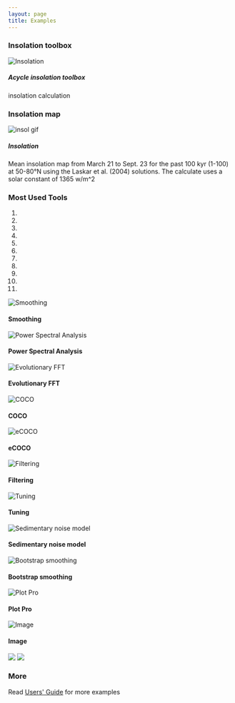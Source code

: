 ```yaml
---
layout: page
title: Examples
--- 
```


<section id = "Setup">
    <div class ="divider"></div>
    <div class = "container">
        <div id = "imaging">
            <div class="heading">
                    <h3>Insolation toolbox</h3>
            </div>
            <img src="/images/2.acycle-insolationS.gif" alt ="Insolation">
            <h5> Acycle insolation toolbox</h5>
            <p> insolation calculation</p>
        </div>
    </div>
</section>
<section id = "Setup">
    <div class ="divider"></div>
    <div class = "container">
        <div id = "imaging">
            <div class="heading">
                    <h3>Insolation map</h3>
            </div>
            <img src="/images/Insol-t-1-100ka-day-80-264-lat-50-80-meandaily-La04.gif" alt ="insol gif">
            <h5 > Insolation </h5>
            <p>Mean insolation map from March 21 to Sept. 23 for the past 100 kyr (1-100) at 50-80°N using the Laskar et al. (2004) solutions. The calculate uses a solar constant of 1365 w/m^2</p>
        </div>
    </div>
</section>
<section id ="examples">
 <div class ="divider"></div>
<div class = "container">
        <div class="heading">
                <h3>Most Used Tools</h3>
        </div>
        <div id ="myCarousel" class="carousel slide text-center" data-ride="carousel">
            <ol class="carousel-indicators">
                <li data-target="#myCarousel" data-slide-to="0" class="active"></li>
                <li data-target="#myCarousel" data-slide-to="1"></li>
                <li data-target="#myCarousel" data-slide-to="2"></li>
                <li data-target="#myCarousel" data-slide-to="3"></li>
                <li data-target="#myCarousel" data-slide-to="4"></li>
                <li data-target="#myCarousel" data-slide-to="5"></li>
                <li data-target="#myCarousel" data-slide-to="6"></li>
                <li data-target="#myCarousel" data-slide-to="7"></li>
                <li data-target="#myCarousel" data-slide-to="8"></li>
                <li data-target="#myCarousel" data-slide-to="9"></li>
                <li data-target="#myCarousel" data-slide-to="10"></li>
            </ol>
            <div class="carousel-inner" role="listbox">
                <div class="carousel-item active">
                    <img src="/images/Slide1.jpeg" alt= "Smoothing">
                    <div class="carousel-caption d-none d-md-block">
                        <h4>Smoothing</h4>
                    </div>
                </div>
                <div class="carousel-item">
                    <img src="/images/Slide2.jpeg" alt= "Power Spectral Analysis">
                    <div class="carousel-caption d-none d-md-block">
                    <h4> Power Spectral Analysis </h4>
                    </div>
                </div>        
                <div class="carousel-item">
                    <img src="/images/Slide3.jpeg" alt= "Evolutionary FFT">
                    <div class="carousel-caption d-none d-md-block">
                    <h4>Evolutionary FFT</h4>
                    </div>
                </div>
                <div class="carousel-item">
                    <img src="/images/Slide4.jpeg" alt= "COCO">
                    <div class="carousel-caption d-none d-md-block">
                    <h4>COCO</h4>
                    </div>
                </div>
                <div class="carousel-item">
                    <img src="/images/Slide5.jpeg" alt= "eCOCO">
                    <div class="carousel-caption d-none d-md-block">
                    <h4>eCOCO</h4>
                    </div>
                </div>
                <div class="carousel-item">
                    <img src="/images/Slide6.jpeg" alt= "Filtering">
                    <div class="carousel-caption d-none d-md-block">
                    <h4>Filtering</h4>
                    </div>
                </div>
                <div class="carousel-item">
                    <img src="/images/Slide7.jpeg" alt= "Tuning">
                    <div class="carousel-caption d-none d-md-block">
                    <h4>Tuning</h4>
                    </div>
                </div>
                <div class="carousel-item">
                    <img src="/images/Slide8.jpeg" alt= "Sedimentary noise model">
                    <div class="carousel-caption d-none d-md-block">
                    <h4>Sedimentary noise model</h4>
                    </div>
                </div>
                <div class="carousel-item">
                    <img src="/images/Slide9.jpeg" alt= "Bootstrap smoothing">
                    <div class="carousel-caption d-none d-md-block">
                    <h4>Bootstrap smoothing</h4>
                    </div>
                </div>
                <div class="carousel-item">
                    <img src="/images/Slide11.jpeg" alt= "Plot Pro">
                    <div class="carousel-caption d-none d-md-block">
                    <h4>Plot Pro</h4>
                    </div>
                </div>
                <div class="carousel-item">
                    <img src="/images/Slide12.jpeg" alt= "Image">
                    <div class="carousel-caption d-none d-md-block">
                    <h4>Image</h4>
                    </div>
                </div>
            <a class="carousel-control-prev" href="#myCarousel" data-slide="prev" role="button"> <img src="https://img.icons8.com/fluent-systems-filled/24/000000/chevron-left.png"/></a>
            <a class="carousel-control-next " href="#myCarousel" data-slide="next" role="button"> <img src="https://img.icons8.com/fluent-systems-filled/24/000000/chevron-right--v2.png"/></a>
            </div>		
        </div>
</div>
</section>
<section id ="standalone">
 <div class ="divider"></div>
 <div class ="heading">
    <h3>More</h3>
 </div>
<p>Read <a href ="https://github.com/mingsongli/acycle/blob/master/doc/AC_Users_Guide.pdf">Users' Guide</a> for more examples</p>
</section>
